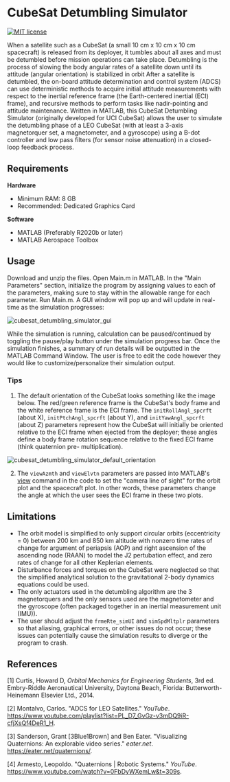# CubeSat Detumbling Simulator
[![MIT license](https://img.shields.io/badge/License-MIT-blue.svg)](https://github.com/echristhuraj/CubeSatDetumblingSimulator/blob/main/LICENSE.md)

When a satellite such as a CubeSat (a small 10 cm x 10 cm x 10 cm spacecraft) is released from its deployer, it tumbles about all axes and must be detumbled before mission
operations can take place. Detumbling is the process of slowing the body angular rates of a satellite down until its attitude (angular orientation) is stabilized in orbit
After a satellite is detumbled, the on-board attitude determination and control system (ADCS) can use deterministic methods to acquire initial attitude measurements with 
respect to the inertial reference frame (the Earth-centered inertial (ECI) frame), and recursive methods to perform tasks like nadir-pointing and attitude maintenance.
Written in MATLAB, this CubeSat Detumbling Simulator (originally developed for UCI CubeSat) allows the user to simulate the detumbling phase of a LEO CubeSat (with at least a 
3-axis magnetorquer set, a magnetometer, and a gyroscope) using a B-dot controller and low pass filters (for sensor noise attenuation) in a closed-loop feedback process.

## Requirements

**Hardware**

* Minimum RAM: 8 GB
* Recommended: Dedicated Graphics Card

**Software**

* MATLAB (Preferably R2020b or later)
* MATLAB Aerospace Toolbox

## Usage

Download and unzip the files. Open Main.m in MATLAB. In the "Main Parameters" section, initialize the program by assigning values to each of the parameters, making sure to stay
within the allowable range for each parameter. Run Main.m. A GUI window will pop up and will update in real-time as the simulation progresses:

![cubesat_detumbling_simulator_gui](https://user-images.githubusercontent.com/85334364/121489877-5cd38280-c989-11eb-8aa6-63696955615f.gif)

While the simulation is running, calculation can be paused/continued by toggling the pause/play button under the simulation progress bar. Once the simulation finishes, a summary
of run details will be outputted in the MATLAB Command Window. The user is free to edit the code however they would like to customize/personalize their simulation output.

### Tips

1. The default orientation of the CubeSat looks something like the image below. The red/green reference frame is the CubeSat's body frame and the white reference frame is the 
ECI frame. The `initRollAngl_spcrft` (about X), `initPtchAngl_spcrft` (about Y), and `initYawAngl_spcrft` (about Z) parameters represent how the CubeSat will initially be 
oriented relative to the ECI frame when ejected from the deployer; these angles define a body frame rotation sequence relative to the fixed ECI frame (think quaternion pre-
multiplication).

![cubesat_detumbling_simulator_default_orientation](https://user-images.githubusercontent.com/85334364/121497796-a7a4c880-c990-11eb-887e-9441a1702171.png)

2. The `viewAzmth` and `viewElvtn` parameters are passed into MATLAB's [view](https://www.mathworks.com/help/matlab/ref/view.html) command in the code to set the "camera line of 
sight" for the orbit plot and the spacecraft plot. In other words, these parameters change the angle at which the user sees the ECI frame in these two plots.

## Limitations

* The orbit model is simplified to only support circular orbits (eccentricity = 0) between 200 km and 850 km altitude with nonzero time rates of change for argument of periapsis 
(AOP) and right ascension of the ascending node (RAAN) to model the J2 pertubation effect, and zero rates of change for all other Keplerian elements.
* Disturbance forces and torques on the CubeSat were neglected so that the simplified analytical solution to the gravitational 2-body dynamics equations could be used.
* The only actuators used in the detumbling algorithm are the 3 magnetorquers and the only sensors used are the magnetometer and the gyroscope (often packaged together in 
an inertial measurement unit (IMU)).
* The user should adjust the `frmeRte_simUI` and `simSpdMltplr` parameters so that aliasing, graphical errors, or other issues do not occur; these issues can potentially 
cause the simulation results to diverge or the program to crash.

## References

[1] Curtis, Howard D, _Orbital Mechanics for Engineering Students_, 3rd ed. Embry-Riddle Aeronautical University, Daytona Beach, Florida: Butterworth-Heinemann Elsevier Ltd., 2014.

[2] Montalvo, Carlos. "ADCS for LEO Satellites." _YouTube_. https://www.youtube.com/playlist?list=PL_D7_GvGz-v3mDQ9iR-cfjXsQf4DeR1_H. 

[3] Sanderson, Grant [3Blue1Brown] and Ben Eater. "Visualizing Quaternions: An explorable video series." _eater.net_. https://eater.net/quaternions/.

[4] Armesto, Leopoldo. "Quaternions | Robotic Systems." _YouTube_. https://www.youtube.com/watch?v=0FbDyWXemLw&t=309s.
